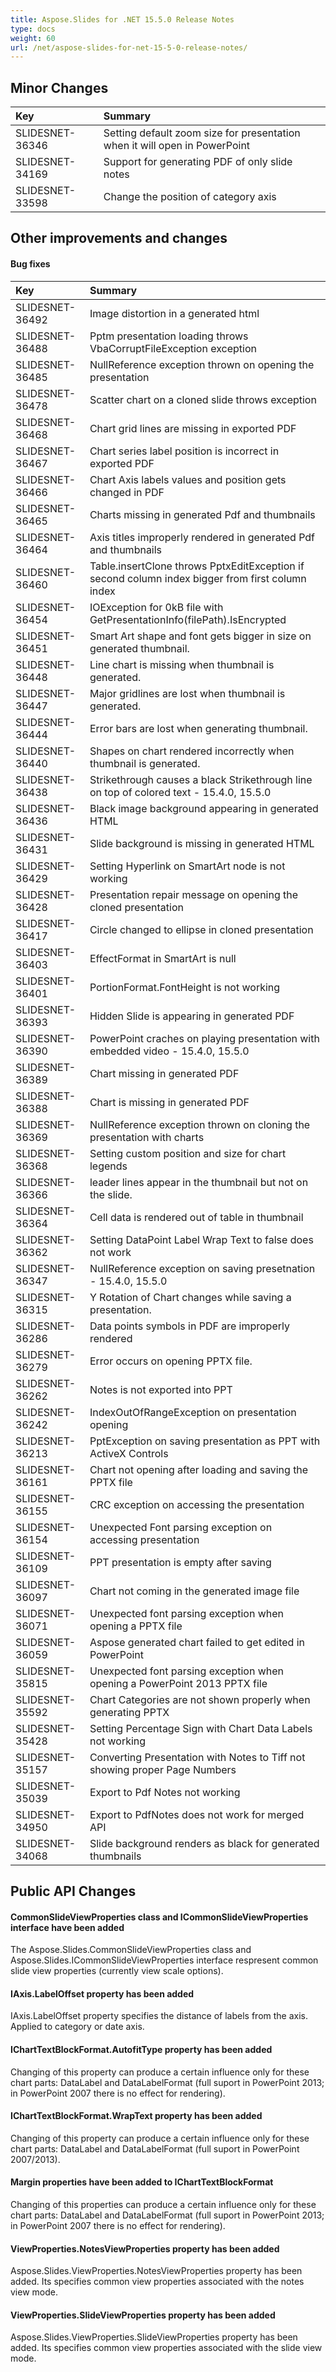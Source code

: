 ```yaml
---
title: Aspose.Slides for .NET 15.5.0 Release Notes
type: docs
weight: 60
url: /net/aspose-slides-for-net-15-5-0-release-notes/
---
```


## **Minor Changes**
|**Key**|**Summary**|
| :- | :- |
|SLIDESNET-36346 | Setting default zoom size for presentation when it will open in PowerPoint|
|SLIDESNET-34169 | Support for generating PDF of only slide notes|
|SLIDESNET-33598 | Change the position of category axis|

## **Other improvements and changes**

#### **Bug fixes**
|**Key**|**Summary**|
| :- | :- |
|SLIDESNET-36492 | Image distortion in a generated html|
|SLIDESNET-36488 | Pptm presentation loading throws VbaCorruptFileException exception|
|SLIDESNET-36485 | NullReference exception thrown on opening the presentation|
|SLIDESNET-36478 | Scatter chart on a cloned slide throws exception|
|SLIDESNET-36468 | Chart grid lines are missing in exported PDF|
|SLIDESNET-36467 | Chart series label position is incorrect in exported PDF|
|SLIDESNET-36466 | Chart Axis labels values and position gets changed in PDF|
|SLIDESNET-36465 | Charts missing in generated Pdf and thumbnails|
|SLIDESNET-36464 | Axis titles improperly rendered in generated Pdf and thumbnails|
|SLIDESNET-36460 | Table.insertClone throws PptxEditException if second column index bigger from first column index|
|SLIDESNET-36454 | IOException for 0kB file with GetPresentationInfo(filePath).IsEncrypted|
|SLIDESNET-36451 | Smart Art shape and font gets bigger in size on generated thumbnail.|
|SLIDESNET-36448 | Line chart is missing when thumbnail is generated.|
|SLIDESNET-36447 | Major gridlines are lost when thumbnail is generated.|
|SLIDESNET-36444 | Error bars are lost when generating thumbnail.|
|SLIDESNET-36440 | Shapes on chart rendered incorrectly when thumbnail is generated.|
|SLIDESNET-36438 | Strikethrough causes a black Strikethrough line on top of colored text - 15.4.0, 15.5.0|
|SLIDESNET-36436 | Black image background appearing in generated HTML|
|SLIDESNET-36431 | Slide background is missing in generated HTML|
|SLIDESNET-36429 | Setting Hyperlink on SmartArt node is not working|
|SLIDESNET-36428 | Presentation repair message on opening the cloned presentation|
|SLIDESNET-36417 | Circle changed to ellipse in cloned presentation|
|SLIDESNET-36403 | EffectFormat in SmartArt is null|
|SLIDESNET-36401 | PortionFormat.FontHeight is not working|
|SLIDESNET-36393 | Hidden Slide is appearing in generated PDF|
|SLIDESNET-36390 | PowerPoint craches on playing presentation with embedded video - 15.4.0, 15.5.0|
|SLIDESNET-36389 | Chart missing in generated PDF|
|SLIDESNET-36388 | Chart is missing in generated PDF|
|SLIDESNET-36369 | NullReference exception thrown on cloning the presentation with charts|
|SLIDESNET-36368 | Setting custom position and size for chart legends|
|SLIDESNET-36366 | leader lines appear in the thumbnail but not on the slide.|
|SLIDESNET-36364 | Cell data is rendered out of table in thumbnail|
|SLIDESNET-36362 | Setting DataPoint Label Wrap Text to false does not work|
|SLIDESNET-36347 | NullReference exception on saving presetnation - 15.4.0, 15.5.0|
|SLIDESNET-36315 | Y Rotation of Chart changes while saving a presentation.|
|SLIDESNET-36286 | Data points symbols in PDF are improperly rendered|
|SLIDESNET-36279 | Error occurs on opening PPTX file.|
|SLIDESNET-36262 | Notes is not exported into PPT|
|SLIDESNET-36242 | IndexOutOfRangeException on presentation opening|
|SLIDESNET-36213 | PptException on saving presentation as PPT with ActiveX Controls|
|SLIDESNET-36161 | Chart not opening after loading and saving the PPTX file|
|SLIDESNET-36155 | CRC exception on accessing the presentation|
|SLIDESNET-36154 | Unexpected Font parsing exception on accessing presentation|
|SLIDESNET-36109 | PPT presentation is empty after saving|
|SLIDESNET-36097 | Chart not coming in the generated image file|
|SLIDESNET-36071 | Unexpected font parsing exception when opening a PPTX file|
|SLIDESNET-36059 | Aspose generated chart failed to get edited in PowerPoint|
|SLIDESNET-35815 | Unexpected font parsing exception when opening a PowerPoint 2013 PPTX file|
|SLIDESNET-35592 | Chart Categories are not shown properly when generating PPTX|
|SLIDESNET-35428 | Setting Percentage Sign with Chart Data Labels not working|
|SLIDESNET-35157 | Converting Presentation with Notes to Tiff not showing proper Page Numbers|
|SLIDESNET-35039 | Export to Pdf Notes not working|
|SLIDESNET-34950 | Export to PdfNotes does not work for merged API|
|SLIDESNET-34068 | Slide background renders as black for generated thumbnails|

## **Public API Changes**

#### CommonSlideViewProperties class and ICommonSlideViewProperties interface have been added
The Aspose.Slides.CommonSlideViewProperties class and Aspose.Slides.ICommonSlideViewProperties interface respresent common slide view properties (currently view scale options).

#### IAxis.LabelOffset property has been added
IAxis.LabelOffset property specifies the distance of labels from the axis. Applied to category or date axis.

#### IChartTextBlockFormat.AutofitType property has been added
Changing of this property can produce a certain influence only for these chart parts: DataLabel and DataLabelFormat (full suport in PowerPoint 2013; in PowerPoint 2007 there is no effect for rendering).

#### IChartTextBlockFormat.WrapText property has been added
Changing of this property can produce a certain influence only for these chart parts: DataLabel and DataLabelFormat (full suport in PowerPoint 2007/2013).

#### Margin properties have been added to IChartTextBlockFormat
Changing of this properties can produce a certain influence only for these chart parts: DataLabel and DataLabelFormat (full suport in PowerPoint 2013; in PowerPoint 2007 there is no effect for rendering).

#### ViewProperties.NotesViewProperties property has been added
Aspose.Slides.ViewProperties.NotesViewProperties property has been added. Its specifies common view properties associated with the notes view mode.

#### ViewProperties.SlideViewProperties property has been added
Aspose.Slides.ViewProperties.SlideViewProperties property has been added. Its specifies common view properties associated with the slide view mode.
